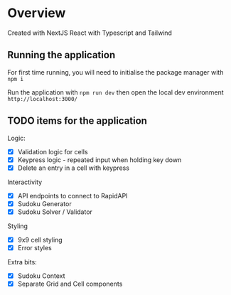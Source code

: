 # Overview

Created with NextJS React with Typescript and Tailwind

## Running the application

For first time running, you will need to initialise the package manager with `npm i`

Run the application with `npm run dev` then open the local dev environment `http://localhost:3000/`

## TODO items for the application

Logic:

- [x] Validation logic for cells
- [x] Keypress logic - repeated input when holding key down
- [x] Delete an entry in a cell with keypress

Interactivity

- [x] API endpoints to connect to RapidAPI
- [x] Sudoku Generator
- [x] Sudoku Solver / Validator

Styling

- [x] 9x9 cell styling
- [x] Error styles

Extra bits:

- [x] Sudoku Context
- [x] Separate Grid and Cell components

